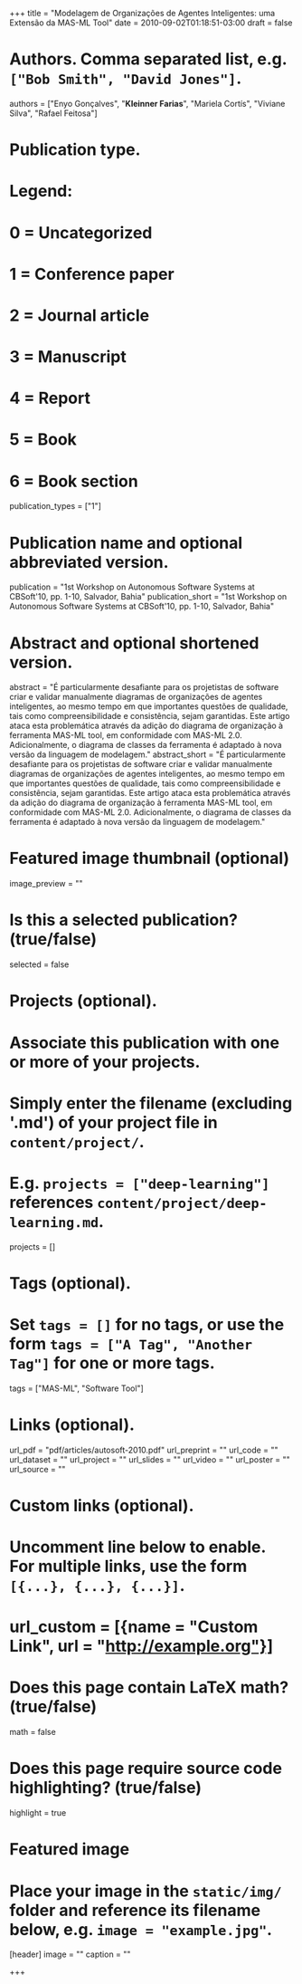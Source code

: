 +++
title = "Modelagem de Organizações de Agentes Inteligentes: uma Extensão da MAS-ML Tool"
date = 2010-09-02T01:18:51-03:00
draft = false

# Authors. Comma separated list, e.g. `["Bob Smith", "David Jones"]`.
authors = ["Enyo Gonçalves", "**Kleinner Farias**", "Mariela Cortís", "Viviane Silva", "Rafael Feitosa"]

# Publication type.
# Legend:
# 0 = Uncategorized
# 1 = Conference paper
# 2 = Journal article
# 3 = Manuscript
# 4 = Report
# 5 = Book
# 6 = Book section
publication_types = ["1"]

# Publication name and optional abbreviated version.
publication = "1st Workshop on Autonomous Software Systems at CBSoft'10, pp. 1-10, Salvador, Bahia"
publication_short = "1st Workshop on Autonomous Software Systems at CBSoft'10, pp. 1-10, Salvador, Bahia"

# Abstract and optional shortened version.
abstract = "É particularmente desafiante para os projetistas de software criar e validar manualmente diagramas de organizações de agentes inteligentes, ao mesmo tempo em que importantes questões de qualidade, tais como compreensibilidade e consistência, sejam garantidas. Este artigo ataca esta problemática através da adição do diagrama de organização à ferramenta MAS-ML tool, em conformidade com MAS-ML 2.0. Adicionalmente, o diagrama de classes da ferramenta é adaptado à nova versão da linguagem de modelagem."
abstract_short = "É particularmente desafiante para os projetistas de software criar e validar manualmente diagramas de organizações de agentes inteligentes, ao mesmo tempo em que importantes questões de qualidade, tais como compreensibilidade e consistência, sejam garantidas. Este artigo ataca esta problemática através da adição do diagrama de organização à ferramenta MAS-ML tool, em conformidade com MAS-ML 2.0. Adicionalmente, o diagrama de classes da ferramenta é adaptado à nova versão da linguagem de modelagem."

# Featured image thumbnail (optional)
image_preview = ""

# Is this a selected publication? (true/false)
selected = false

# Projects (optional).
#   Associate this publication with one or more of your projects.
#   Simply enter the filename (excluding '.md') of your project file in `content/project/`.
#   E.g. `projects = ["deep-learning"]` references `content/project/deep-learning.md`.
projects = []

# Tags (optional).
#   Set `tags = []` for no tags, or use the form `tags = ["A Tag", "Another Tag"]` for one or more tags.
tags = ["MAS-ML", "Software Tool"]

# Links (optional).
url_pdf = "pdf/articles/autosoft-2010.pdf"
url_preprint = ""
url_code = ""
url_dataset = ""
url_project = ""
url_slides = ""
url_video = ""
url_poster = ""
url_source = ""

# Custom links (optional).
#   Uncomment line below to enable. For multiple links, use the form `[{...}, {...}, {...}]`.
# url_custom = [{name = "Custom Link", url = "http://example.org"}]

# Does this page contain LaTeX math? (true/false)
math = false

# Does this page require source code highlighting? (true/false)
highlight = true

# Featured image
# Place your image in the `static/img/` folder and reference its filename below, e.g. `image = "example.jpg"`.
[header]
image = ""
caption = ""

+++
